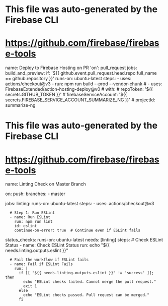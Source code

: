 # This file was auto-generated by the Firebase CLI
# https://github.com/firebase/firebase-tools

name: Deploy to Firebase Hosting on PR
'on': pull_request
jobs:
  build_and_preview:
    if: '${{ github.event.pull_request.head.repo.full_name == github.repository }}'
    runs-on: ubuntu-latest
    steps:
      - uses: actions/checkout@v3
      - run: npm run build --prod --vendor-chunk 
      # - uses: FirebaseExtended/action-hosting-deploy@v0
      #   with:
      #     repoToken: '${{ secrets.GITHUB_TOKEN }}'
      #     firebaseServiceAccount: '${{ secrets.FIREBASE_SERVICE_ACCOUNT_SUMMARIZE_NG }}'
      #     projectId: summarize-ng


# This file was auto-generated by the Firebase CLI
# https://github.com/firebase/firebase-tools

name: Linting Check on Master Branch

on:
  push:
    branches:
      - master

jobs:
  linting:
    runs-on: ubuntu-latest
    steps:
      - uses: actions/checkout@v3

      # Step 1: Run ESLint
      - name: Run ESLint
        run: npm run lint
        id: eslint
        continue-on-error: true  # Continue even if ESLint fails

  status_checks:
    runs-on: ubuntu-latest
    needs: [linting]
    steps:
      # Check ESLint Status
      - name: Check ESLint Status
        run: echo "${{ needs.linting.outputs.eslint }}"

      # Fail the workflow if ESLint fails
      - name: Fail if ESLint Fails
        run: |
          if [[ "${{ needs.linting.outputs.eslint }}" != 'success' ]]; then
            echo "ESLint checks failed. Cannot merge the pull request."
            exit 1
          else
            echo "ESLint checks passed. Pull request can be merged."
          fi
